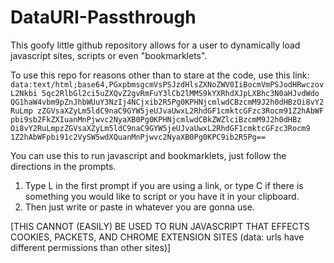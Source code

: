 # DataURI-Passthrough
This goofy little github repository allows for a user to dynamically load javascript sites, scripts or even "bookmarklets". 

To use this repo for reasons other than to stare at the code, use this link:
`data:text/html;base64,PGxpbmsgcmVsPSJzdHlsZXNoZWV0IiBocmVmPSJodHRwczovL2Nkbi
5qc2RlbGl2ci5uZXQvZ2gvRmFuY3lCb2lMMS9kYXRhdXJpLXBhc3N0aHJvdWdo
QG1haW4vbm9pZnJhbWUuY3NzIj4NCjxib2R5Pg0KPHNjcmlwdCBzcmM9J2h0dHBzOi8vY2RuLmp
zZGVsaXZyLm5ldC9naC9GYW5jeUJvaUwxL2RhdGF1cmktcGFzc3Rocm91Z2hAbWF
pbi9sb2FkZXIuanMnPjwvc2NyaXB0Pg0KPHNjcmlwdCBkZWZlciBzcmM9J2h0dHBz
Oi8vY2RuLmpzZGVsaXZyLm5ldC9naC9GYW5jeUJvaUwxL2RhdGF1cmktcGFzc3Rocm9
1Z2hAbWFpbi91c2VySW5wdXQuanMnPjwvc2NyaXB0Pg0KPC9ib2R5Pg==`

You can use this to run javascript and bookmarklets, just follow the directions in the prompts.

1. Type L in the first prompt if you are using a link, or type C if there is something you would like to script or you have it in your clipboard.
2. Then just write or paste in whatever you are gonna use.

[THIS CANNOT (EASILY) BE USED TO RUN JAVASCRIPT THAT EFFECTS COOKIES, PACKETS, AND CHROME EXTENSION SITES (data: urls have different permissions than other sites)]
